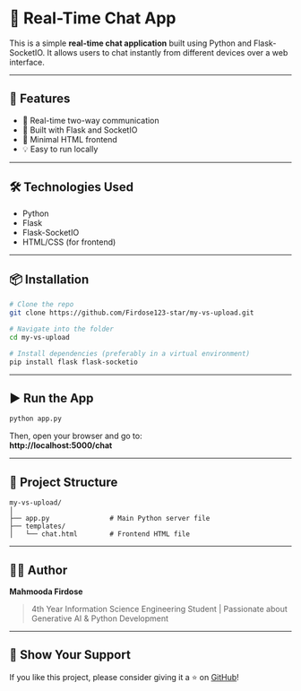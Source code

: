 # 💬 Real-Time Chat App

This is a simple **real-time chat application** built using Python and Flask-SocketIO. It allows users to chat instantly from different devices over a web interface.

---

## 🚀 Features

- 🔄 Real-time two-way communication
- 🧠 Built with Flask and SocketIO
- 🎨 Minimal HTML frontend
- 💡 Easy to run locally

---

## 🛠️ Technologies Used

- Python
- Flask
- Flask-SocketIO
- HTML/CSS (for frontend)

---

## 📦 Installation

```bash
# Clone the repo
git clone https://github.com/Firdose123-star/my-vs-upload.git

# Navigate into the folder
cd my-vs-upload

# Install dependencies (preferably in a virtual environment)
pip install flask flask-socketio
```

---

## ▶️ Run the App

```bash
python app.py
```

Then, open your browser and go to:  
**http://localhost:5000/chat**

---

## 📁 Project Structure

```
my-vs-upload/
│
├── app.py               # Main Python server file
├── templates/
│   └── chat.html        # Frontend HTML file
```

---

## 🙋‍♀️ Author

**Mahmooda Firdose**  
> 4th Year Information Science Engineering Student | Passionate about Generative AI & Python Development

---

## 🌟 Show Your Support

If you like this project, please consider giving it a ⭐ on [GitHub](https://github.com/Firdose123-star/my-vs-upload)!
